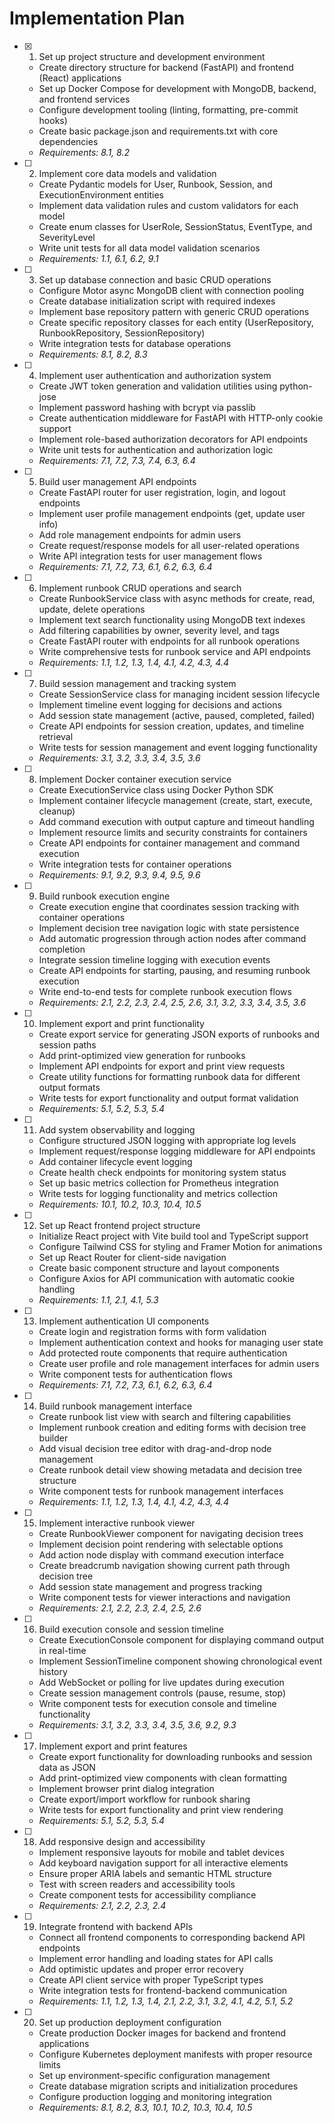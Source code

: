 # Implementation Plan

- [x] 1. Set up project structure and development environment
  - Create directory structure for backend (FastAPI) and frontend (React) applications
  - Set up Docker Compose for development with MongoDB, backend, and frontend services
  - Configure development tooling (linting, formatting, pre-commit hooks)
  - Create basic package.json and requirements.txt with core dependencies
  - _Requirements: 8.1, 8.2_

- [ ] 2. Implement core data models and validation
  - Create Pydantic models for User, Runbook, Session, and ExecutionEnvironment entities
  - Implement data validation rules and custom validators for each model
  - Create enum classes for UserRole, SessionStatus, EventType, and SeverityLevel
  - Write unit tests for all data model validation scenarios
  - _Requirements: 1.1, 6.1, 6.2, 9.1_

- [ ] 3. Set up database connection and basic CRUD operations
  - Configure Motor async MongoDB client with connection pooling
  - Create database initialization script with required indexes
  - Implement base repository pattern with generic CRUD operations
  - Create specific repository classes for each entity (UserRepository, RunbookRepository, SessionRepository)
  - Write integration tests for database operations
  - _Requirements: 8.1, 8.2, 8.3_

- [ ] 4. Implement user authentication and authorization system
  - Create JWT token generation and validation utilities using python-jose
  - Implement password hashing with bcrypt via passlib
  - Create authentication middleware for FastAPI with HTTP-only cookie support
  - Implement role-based authorization decorators for API endpoints
  - Write unit tests for authentication and authorization logic
  - _Requirements: 7.1, 7.2, 7.3, 7.4, 6.3, 6.4_

- [ ] 5. Build user management API endpoints
  - Create FastAPI router for user registration, login, and logout endpoints
  - Implement user profile management endpoints (get, update user info)
  - Add role management endpoints for admin users
  - Create request/response models for all user-related operations
  - Write API integration tests for user management flows
  - _Requirements: 7.1, 7.2, 7.3, 6.1, 6.2, 6.3, 6.4_

- [ ] 6. Implement runbook CRUD operations and search
  - Create RunbookService class with async methods for create, read, update, delete operations
  - Implement text search functionality using MongoDB text indexes
  - Add filtering capabilities by owner, severity level, and tags
  - Create FastAPI router with endpoints for all runbook operations
  - Write comprehensive tests for runbook service and API endpoints
  - _Requirements: 1.1, 1.2, 1.3, 1.4, 4.1, 4.2, 4.3, 4.4_

- [ ] 7. Build session management and tracking system
  - Create SessionService class for managing incident session lifecycle
  - Implement timeline event logging for decisions and actions
  - Add session state management (active, paused, completed, failed)
  - Create API endpoints for session creation, updates, and timeline retrieval
  - Write tests for session management and event logging functionality
  - _Requirements: 3.1, 3.2, 3.3, 3.4, 3.5, 3.6_

- [ ] 8. Implement Docker container execution service
  - Create ExecutionService class using Docker Python SDK
  - Implement container lifecycle management (create, start, execute, cleanup)
  - Add command execution with output capture and timeout handling
  - Implement resource limits and security constraints for containers
  - Create API endpoints for container management and command execution
  - Write integration tests for container operations
  - _Requirements: 9.1, 9.2, 9.3, 9.4, 9.5, 9.6_

- [ ] 9. Build runbook execution engine
  - Create execution engine that coordinates session tracking with container operations
  - Implement decision tree navigation logic with state persistence
  - Add automatic progression through action nodes after command completion
  - Integrate session timeline logging with execution events
  - Create API endpoints for starting, pausing, and resuming runbook execution
  - Write end-to-end tests for complete runbook execution flows
  - _Requirements: 2.1, 2.2, 2.3, 2.4, 2.5, 2.6, 3.1, 3.2, 3.3, 3.4, 3.5, 3.6_

- [ ] 10. Implement export and print functionality
  - Create export service for generating JSON exports of runbooks and session paths
  - Add print-optimized view generation for runbooks
  - Implement API endpoints for export and print view requests
  - Create utility functions for formatting runbook data for different output formats
  - Write tests for export functionality and output format validation
  - _Requirements: 5.1, 5.2, 5.3, 5.4_

- [ ] 11. Add system observability and logging
  - Configure structured JSON logging with appropriate log levels
  - Implement request/response logging middleware for API endpoints
  - Add container lifecycle event logging
  - Create health check endpoints for monitoring system status
  - Set up basic metrics collection for Prometheus integration
  - Write tests for logging functionality and metrics collection
  - _Requirements: 10.1, 10.2, 10.3, 10.4, 10.5_

- [ ] 12. Set up React frontend project structure
  - Initialize React project with Vite build tool and TypeScript support
  - Configure Tailwind CSS for styling and Framer Motion for animations
  - Set up React Router for client-side navigation
  - Create basic component structure and layout components
  - Configure Axios for API communication with automatic cookie handling
  - _Requirements: 1.1, 2.1, 4.1, 5.3_

- [ ] 13. Implement authentication UI components
  - Create login and registration forms with form validation
  - Implement authentication context and hooks for managing user state
  - Add protected route components that require authentication
  - Create user profile and role management interfaces for admin users
  - Write component tests for authentication flows
  - _Requirements: 7.1, 7.2, 7.3, 6.1, 6.2, 6.3, 6.4_

- [ ] 14. Build runbook management interface
  - Create runbook list view with search and filtering capabilities
  - Implement runbook creation and editing forms with decision tree builder
  - Add visual decision tree editor with drag-and-drop node management
  - Create runbook detail view showing metadata and decision tree structure
  - Write component tests for runbook management interfaces
  - _Requirements: 1.1, 1.2, 1.3, 1.4, 4.1, 4.2, 4.3, 4.4_

- [ ] 15. Implement interactive runbook viewer
  - Create RunbookViewer component for navigating decision trees
  - Implement decision point rendering with selectable options
  - Add action node display with command execution interface
  - Create breadcrumb navigation showing current path through decision tree
  - Add session state management and progress tracking
  - Write component tests for viewer interactions and navigation
  - _Requirements: 2.1, 2.2, 2.3, 2.4, 2.5, 2.6_

- [ ] 16. Build execution console and session timeline
  - Create ExecutionConsole component for displaying command output in real-time
  - Implement SessionTimeline component showing chronological event history
  - Add WebSocket or polling for live updates during execution
  - Create session management controls (pause, resume, stop)
  - Write component tests for execution console and timeline functionality
  - _Requirements: 3.1, 3.2, 3.3, 3.4, 3.5, 3.6, 9.2, 9.3_

- [ ] 17. Implement export and print features
  - Create export functionality for downloading runbooks and session data as JSON
  - Add print-optimized view components with clean formatting
  - Implement browser print dialog integration
  - Create export/import workflow for runbook sharing
  - Write tests for export functionality and print view rendering
  - _Requirements: 5.1, 5.2, 5.3, 5.4_

- [ ] 18. Add responsive design and accessibility
  - Implement responsive layouts for mobile and tablet devices
  - Add keyboard navigation support for all interactive elements
  - Ensure proper ARIA labels and semantic HTML structure
  - Test with screen readers and accessibility tools
  - Create component tests for accessibility compliance
  - _Requirements: 2.1, 2.2, 2.3, 2.4_

- [ ] 19. Integrate frontend with backend APIs
  - Connect all frontend components to corresponding backend API endpoints
  - Implement error handling and loading states for API calls
  - Add optimistic updates and proper error recovery
  - Create API client service with proper TypeScript types
  - Write integration tests for frontend-backend communication
  - _Requirements: 1.1, 1.2, 1.3, 1.4, 2.1, 2.2, 3.1, 3.2, 4.1, 4.2, 5.1, 5.2_

- [ ] 20. Set up production deployment configuration
  - Create production Docker images for backend and frontend applications
  - Configure Kubernetes deployment manifests with proper resource limits
  - Set up environment-specific configuration management
  - Create database migration scripts and initialization procedures
  - Configure production logging and monitoring integration
  - _Requirements: 8.1, 8.2, 8.3, 10.1, 10.2, 10.3, 10.4, 10.5_